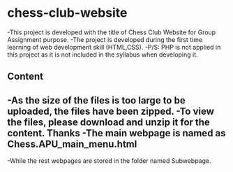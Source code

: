 # chess-club-website
-This project is developed with the title of Chess Club Website for Group Assignment purpose. 
-The project is developed during the first time learning of web development skill (HTML,CSS). 
-P/S: PHP is not applied in this project as it is not included in the syllabus when developing it.

## Content
-As the size of the files is too large to be uploaded, the files have been zipped.
-To view the files, please download and unzip it for the content. Thanks
-The main webpage is named as Chess.APU_main_menu.html
-
-While the rest webpages are stored in the folder named Subwebpage.
